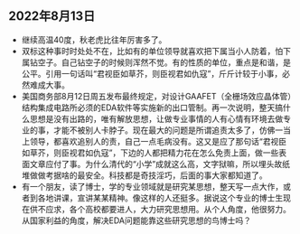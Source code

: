 ## 2022年8月13日
* 继续高温40度，秋老虎比往年厉害多了。
* 双标这种事时时处处不在，比如有的单位领导就喜欢把下属当小人防着，怕下属钻空子。自己钻空子的时候则浑然不觉。有的性质的单位，重点是和谐，是公平。引用一句话叫“君视臣如草芥，则臣视君如仇寇”，斤斤计较于小事，必然难成大事。
* 美国商务部8月12日周五发布最终规定，对设计GAAFET（全栅场效应晶体管）结构集成电路所必须的EDA软件等实施新的出口管制。再一次说明，整天搞什么思想是没有出路的，唯有解放思想，让做专业事情的人有心情有环境去做专业的事，才能不被别人卡脖子。现在最大的问题是所谓追责太多了，仿佛一当上领导，都喜欢追别人的责，自己一点毛病没有。这又是应了那句话“君视臣如草芥，则臣视君如仇寇”，下边的人都把精力花在怎么免责上面，做一些表面文章应付了事。为什么清代的“小学”成就这么高，文字狱嘛，所以埋头故纸堆做做考据啥的最安全。科技都是奇技淫巧，后面的事大家都知道了。
* 有一个朋友，读了博士，学的专业领域就是研究某思想，整天写一点大作，或者到各地讲课，宣讲某某精神。像这样的人还挺多。据说这个专业的博士生现在供不应求，各个高校都要进人，大力研究思想用。从个人角度，他很努力。从国家利益的角度，解决EDA问题能靠这些研究思想的鸟博士吗？